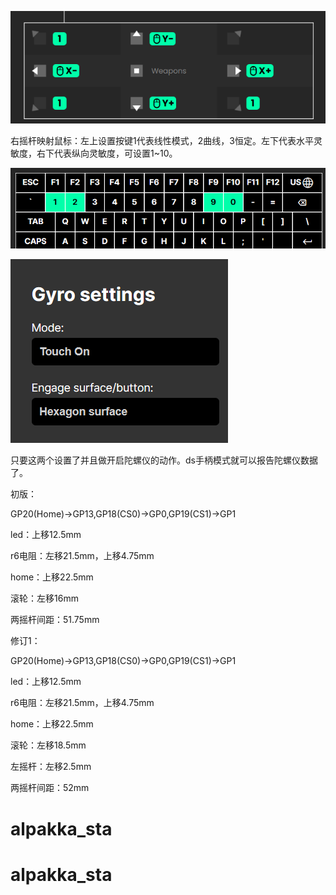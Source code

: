 ![输入图片说明](9CD299E22F9695DF4A949617941C84C4.png)

右摇杆映射鼠标：左上设置按键1代表线性模式，2曲线，3恒定。左下代表水平灵敏度，右下代表纵向灵敏度，可设置1~10。

![输入图片说明](78ECAD77CCC95F3D296168CCA2C4335D.png)

![输入图片说明](CF0153323AF69AA8130AA56D518DE0BC.png)

只要这两个设置了并且做开启陀螺仪的动作。ds手柄模式就可以报告陀螺仪数据了。

初版：

GP20(Home)->GP13,GP18(CS0)->GP0,GP19(CS1)->GP1

led：上移12.5mm

r6电阻：左移21.5mm，上移4.75mm

home：上移22.5mm

滚轮：左移16mm

两摇杆间距：51.75mm

修订1：

GP20(Home)->GP13,GP18(CS0)->GP0,GP19(CS1)->GP1

led：上移12.5mm

r6电阻：左移21.5mm，上移4.75mm

home：上移22.5mm

滚轮：左移18.5mm

左摇杆：左移2.5mm

两摇杆间距：52mm



# alpakka_sta
# alpakka_sta
